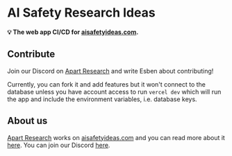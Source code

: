 # AI Safety Research Ideas
**💡 The web app CI/CD for [aisafetyideas.com](https://aisafetyideas.com).**

## Contribute
Join our Discord on [Apart Research](https://apartresearch.com/join) and write Esben about contributing!

Currently, you can fork it and add features but it won't connect to the database unless you have account access to run `vercel dev` which will run the app and include the environment variables, i.e. database keys.

## About us
[Apart Research](https://apartresearch.com) works on [aisafetyideas.com](https://aisafetyideas.com) and you can read more about it [here](https://aisafetyideas.com/open). You can join our Discord [here](https://apartresearch.com/join).